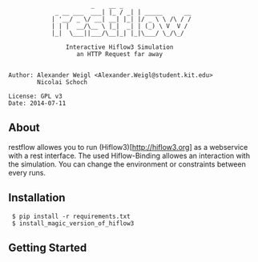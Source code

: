 						
					       _    __ _               
				 _ __ ___  ___| |_ / _| | _____      __
				| '__/ _ \/ __| __| |_| |/ _ \ \ /\ / /
				| | |  __/\__ \ |_|  _| | (_) \ V  V / 
				|_|  \___||___/\__|_| |_|\___/ \_/\_/  
								       
				    Interactive Hiflow3 Simulation 
				       an HTTP Request far away


    Author: Alexander Weigl <Alexander.Weigl@student.kit.edu>
            Nicolai Schoch 

    License: GPL v3
    Date: 2014-07-11


## About

restflow allowes you to run (Hiflow3)[http://hiflow3.org] as a webservice with a rest interface.
The used Hiflow-Binding allowes an interaction with the simulation. You can change the environment or constraints between every runs.

## Installation 

     $ pip install -r requirements.txt
     $ install_magic_version_of_hiflow3 


## Getting Started


     

